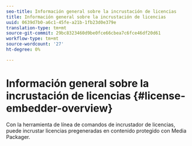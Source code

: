 ```yaml
---
seo-title: Información general sobre la incrustación de licencias
title: Información general sobre la incrustación de licencias
uuid: 0639d7b0-a6c1-45fe-a21b-1fb23d0e379e
translation-type: tm+mt
source-git-commit: 29bc8323460d9be0fce66cbea7c6fce46df20d61
workflow-type: tm+mt
source-wordcount: '27'
ht-degree: 0%

---
```



# Información general sobre la incrustación de licencias {#license-embedder-overview}

Con la herramienta de línea de comandos de incrustador de licencias, puede incrustar licencias pregeneradas en contenido protegido con Media Packager.

